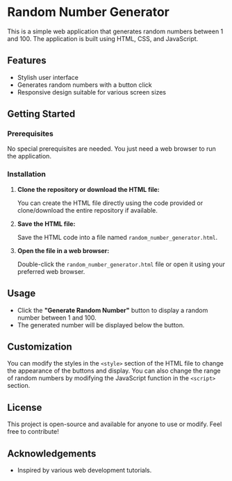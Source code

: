 # Random Number Generator

This is a simple web application that generates random numbers between 1 and 100. The application is built using HTML, CSS, and JavaScript.

## Features

- Stylish user interface
- Generates random numbers with a button click
- Responsive design suitable for various screen sizes

## Getting Started

### Prerequisites

No special prerequisites are needed. You just need a web browser to run the application.

### Installation

1. **Clone the repository or download the HTML file:**

   You can create the HTML file directly using the code provided or clone/download the entire repository if available.

2. **Save the HTML file:**

   Save the HTML code into a file named `random_number_generator.html`.

3. **Open the file in a web browser:**

   Double-click the `random_number_generator.html` file or open it using your preferred web browser.

## Usage

- Click the **"Generate Random Number"** button to display a random number between 1 and 100.
- The generated number will be displayed below the button.

## Customization

You can modify the styles in the `<style>` section of the HTML file to change the appearance of the buttons and display. You can also change the range of random numbers by modifying the JavaScript function in the `<script>` section.

## License

This project is open-source and available for anyone to use or modify. Feel free to contribute!

## Acknowledgements

- Inspired by various web development tutorials.
